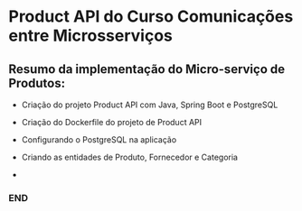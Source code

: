 # Product API do Curso Comunicações entre Microsserviços

## Resumo da implementação do Micro-serviço de Produtos:

- Criação do projeto Product API com Java, Spring Boot e PostgreSQL

- Criação do Dockerfile do projeto de Product API

- Configurando o PostgreSQL na aplicação

- Criando as entidades de Produto, Fornecedor e Categoria

- 

### END